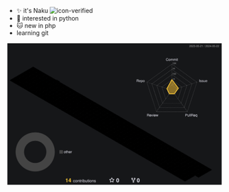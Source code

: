 - ✨ it's Naku ![icon-verified](https://img.icons8.com/material-rounded/20/7950F2/approval.png)
- 💫 interested in python
- 🐱 new in php
- learning git


![](./profile-3d-contrib/profile-night-rainbow.svg)

